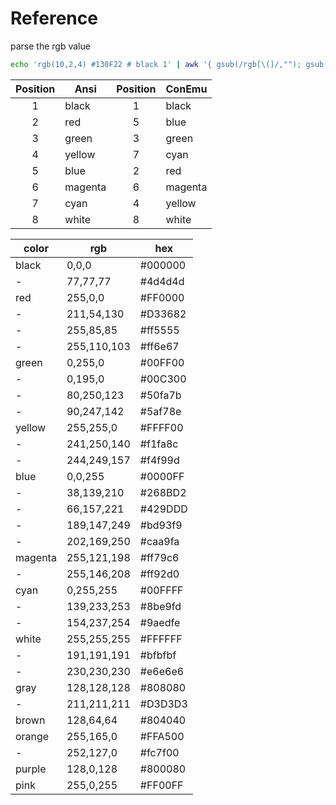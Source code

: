 # Reference

parse the rgb value

```bash
echo 'rgb(10,2,4) #130F22 # black 1' | awk '{ gsub(/rgb[\(]/,""); gsub(/[\)]/,""); print $1}'
```

| Position | Ansi    | Position | ConEmu  |
| :------: | ------- | :------: | ------- |
|    1     | black   |    1     | black   |
|    2     | red     |    5     | blue    |
|    3     | green   |    3     | green   |
|    4     | yellow  |    7     | cyan    |
|    5     | blue    |    2     | red     |
|    6     | magenta |    6     | magenta |
|    7     | cyan    |    4     | yellow  |
|    8     | white   |    8     | white   |


| color   | rgb         | hex     |
| ------- | ----------- | ------- |
| black   | 0,0,0       | #000000 |
| -       | 77,77,77    | #4d4d4d |
| red     | 255,0,0     | #FF0000 |
| -       | 211,54,130  | #D33682 |
| -       | 255,85,85   | #ff5555 |
| -       | 255,110,103 | #ff6e67 |
| green   | 0,255,0     | #00FF00 |
| -       | 0,195,0     | #00C300 |
| -       | 80,250,123  | #50fa7b |
| -       | 90,247,142  | #5af78e |
| yellow  | 255,255,0   | #FFFF00 |
| -       | 241,250,140 | #f1fa8c |
| -       | 244,249,157 | #f4f99d |
| blue    | 0,0,255     | #0000FF |
| -       | 38,139,210  | #268BD2 |
| -       | 66,157,221  | #429DDD |
| -       | 189,147,249 | #bd93f9 |
| -       | 202,169,250 | #caa9fa |
| magenta | 255,121,198 | #ff79c6 |
| -       | 255,146,208 | #ff92d0 |
| cyan    | 0,255,255   | #00FFFF |
| -       | 139,233,253 | #8be9fd |
| -       | 154,237,254 | #9aedfe |
| white   | 255,255,255 | #FFFFFF |
| -       | 191,191,191 | #bfbfbf |
| -       | 230,230,230 | #e6e6e6 |
| gray    | 128,128,128 | #808080 |
| -       | 211,211,211 | #D3D3D3 |
| brown   | 128,64,64   | #804040 |
| orange  | 255,165,0   | #FFA500 |
| -       | 252,127,0   | #fc7f00 |
| purple  | 128,0,128   | #800080 |
| pink    | 255,0,255   | #FF00FF |
